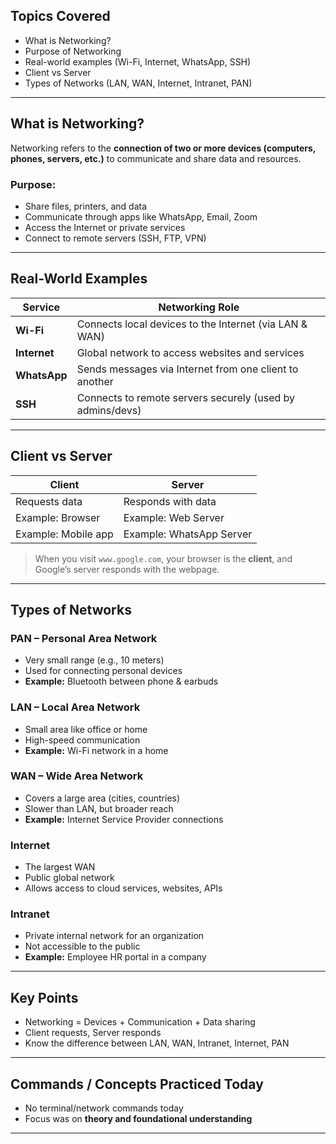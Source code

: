##  Topics Covered

- What is Networking?
- Purpose of Networking
- Real-world examples (Wi-Fi, Internet, WhatsApp, SSH)
- Client vs Server
- Types of Networks (LAN, WAN, Internet, Intranet, PAN)

---

##  What is Networking?

Networking refers to the **connection of two or more devices (computers, phones, servers, etc.)** to communicate and share data and resources.

###  Purpose:
- Share files, printers, and data
- Communicate through apps like WhatsApp, Email, Zoom
- Access the Internet or private services
- Connect to remote servers (SSH, FTP, VPN)

---

##  Real-World Examples

| Service      | Networking Role |
|--------------|------------------|
| **Wi-Fi**    | Connects local devices to the Internet (via LAN & WAN) |
| **Internet** | Global network to access websites and services |
| **WhatsApp** | Sends messages via Internet from one client to another |
| **SSH**      | Connects to remote servers securely (used by admins/devs) |

---

##  Client vs Server

| Client              | Server                   |
|---------------------|--------------------------|
| Requests data       | Responds with data       |
| Example: Browser    | Example: Web Server      |
| Example: Mobile app | Example: WhatsApp Server |


> When you visit `www.google.com`, your browser is the **client**, and Google’s server responds with the webpage.

---

##  Types of Networks

###  PAN – Personal Area Network
- Very small range (e.g., 10 meters)
- Used for connecting personal devices
- **Example:** Bluetooth between phone & earbuds

###  LAN – Local Area Network
- Small area like office or home
- High-speed communication
- **Example:** Wi-Fi network in a home

###  WAN – Wide Area Network
- Covers a large area (cities, countries)
- Slower than LAN, but broader reach
- **Example:** Internet Service Provider connections

###  Internet
- The largest WAN
- Public global network
- Allows access to cloud services, websites, APIs

###  Intranet
- Private internal network for an organization
- Not accessible to the public
- **Example:** Employee HR portal in a company

---

##  Key Points

- Networking = Devices + Communication + Data sharing
- Client requests, Server responds
- Know the difference between LAN, WAN, Intranet, Internet, PAN

---

## Commands / Concepts Practiced Today

- No terminal/network commands today  
- Focus was on **theory and foundational understanding**

---



